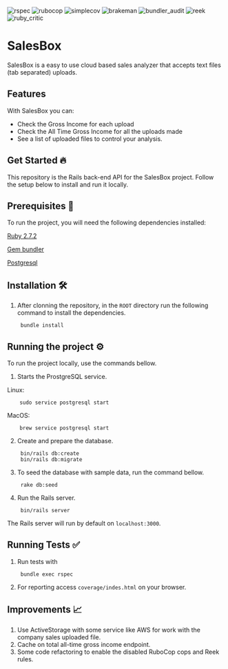 ![rspec](https://ruby.ci/badges/70c1189f-60c9-44d2-853d-dab3a0cb9663/rspec)
![rubocop](https://ruby.ci/badges/70c1189f-60c9-44d2-853d-dab3a0cb9663/rubocop)
![simplecov](https://ruby.ci/badges/70c1189f-60c9-44d2-853d-dab3a0cb9663/simplecov)
![brakeman](https://ruby.ci/badges/70c1189f-60c9-44d2-853d-dab3a0cb9663/brakeman)
![bundler_audit](https://ruby.ci/badges/70c1189f-60c9-44d2-853d-dab3a0cb9663/bundler_audit)
![reek](https://ruby.ci/badges/70c1189f-60c9-44d2-853d-dab3a0cb9663/reek)
![ruby_critic](https://ruby.ci/badges/70c1189f-60c9-44d2-853d-dab3a0cb9663/ruby_critic)

# SalesBox
SalesBox is a easy to use cloud based sales analyzer that accepts text files (tab separated) uploads.

## Features
With SalesBox you can:
 * Check the Gross Income for each upload
 * Check the All Time Gross Income for all the uploads made
 * See a list of uploaded files to control your analysis.

## Get Started :fire:
This repository is the Rails back-end API for the SalesBox project. 
Follow the setup below to install and run it locally.

## Prerequisites :floppy_disk:

To run the project, you will need the following dependencies installed:

[Ruby 2.7.2](https://www.ruby-lang.org/en/documentation/installation/)

[Gem bundler](https://bundler.io/)

[Postgresql](https://www.postgresql.org/download/)

## Installation 🛠 

1. After clonning the repository, in the `ROOT` directory run the following command to install the dependencies.

        bundle install
  
## Running the project ⚙️

To run the project locally, use the commands bellow.

1. Starts the ProstgreSQL service.

Linux:

        sudo service postgresql start
        
MacOS: 

        brew service postgresql start
        
2. Create and prepare the database.

        bin/rails db:create
        bin/rails db:migrate

3. To seed the database with sample data, run the command bellow.

        rake db:seed

4. Run the Rails server.

        bin/rails server

The Rails server will run by default on `localhost:3000`.

## Running Tests :white_check_mark:

1. Run tests with

        bundle exec rspec
        
2. For reporting access `coverage/indes.html` on your browser.

## Improvements 📈

1. Use ActiveStorage with some service like AWS for work with the company sales uploaded file.
2. Cache on total all-time gross income endpoint.
3. Some code refactoring to enable the disabled RuboCop cops and Reek rules.
